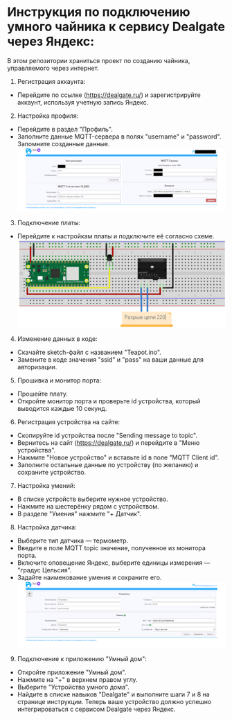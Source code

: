 # Инструкция по подключению умного чайника к сервису Dealgate через Яндекс:
В этом репозитории храниться проект по созданию чайника, управляемого через интернет.
1. Регистрация аккаунта:
  * Перейдите по ссылке (https://dealgate.ru/) и зарегистрируйте аккаунт, используя учетную запись Яндекс.
2. Настройка профиля:
  * Перейдите в раздел "Профиль".
  * Заполните данные MQTT-сервера в полях "username" и "password". Запомните созданные данные.
  ![](https://github.com/SSONHOK/Teapot/blob/main/lib/1.png)
3. Подключение платы:
  * Перейдите к настройкам платы и подключите её согласно схеме.
  ![](https://github.com/SSONHOK/Teapot/blob/main/lib/2.png)
4. Изменение данных в коде:

  * Скачайте sketch-файл с названием "Teapot.ino".
  * Замените в коде значения "ssid" и "pass" на ваши данные для авторизации.
5. Прошивка и монитор порта:

  * Прошейте плату.
  * Откройте монитор порта и проверьте id устройства, который выводится каждые 10 секунд.
6. Регистрация устройства на сайте:

  * Скопируйте id устройства после "Sending message to topic".
  * Вернитесь на сайт (https://dealgate.ru/) и перейдите в "Меню устройства".
  * Нажмите "Новое устройство" и вставьте id в поле "MQTT Client id".
  * Заполните остальные данные по устройству (по желанию) и сохраните устройство.
7. Настройка умений:

  * В списке устройств выберите нужное устройство.
  * Нажмите на шестерёнку рядом с устройством.
  * В разделе "Умения" нажмите "+ Датчик".
8. Настройка датчика:

  * Выберите тип датчика — термометр.
  * Введите в поле MQTT topic значение, полученное из монитора порта.
  * Включите оповещение Яндекс, выберите единицы измерения — "градус Цельсия".
  * Задайте наименование умения и сохраните его.
  ![](https://github.com/SSONHOK/Teapot/blob/main/lib/3.png)

9. Подключение к приложению "Умный дом":

  * Откройте приложение "Умный дом".
  * Нажмите на "+" в верхнем правом углу.
  * Выберите "Устройства умного дома".
  * Найдите в списке навыков "Dealgate" и выполните шаги 7 и 8 на странице инструкции.
Теперь ваше устройство должно успешно интегрироваться с сервисом Dealgate через Яндекс.
